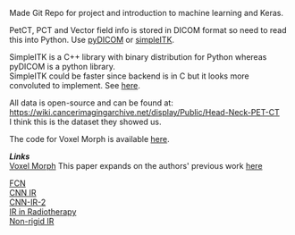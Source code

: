 Made Git Repo for project and introduction to machine learning and Keras. <br>


PetCT, PCT and Vector field info is stored in DICOM format so need to read this into Python. 
Use [pyDICOM](https://github.com/pydicom/pydicom) or [simpleITK](http://www.simpleitk.org/).

SimpleITK is a C++ library with binary distribution for Python whereas pyDICOM is a python library.<br>
SimpleITK could be faster since backend is in C but it looks more convoluted to implement. See [here](https://github.com/concept-to-clinic/concept-to-clinic/issues/121 "SimpleITK vs pyDICOM").<br>

All data is open-source and can be found at: https://wiki.cancerimagingarchive.net/display/Public/Head-Neck-PET-CT <br>
I think this is the dataset they showed us.<br>

The code for Voxel Morph is available [here](https://github.com/voxelmorph/voxelmorph "Voxelmorph").<br>

*__Links__*<br>
[Voxel Morph](https://arxiv.org/pdf/1809.05231.pdf) This paper expands on the authors' previous work [here](https://arxiv.org/pdf/1802.02604.pdf)<br>


[FCN](https://arxiv.org/ftp/arxiv/papers/1709/1709.00799.pdf)<br>
[CNN IR](https://wbir2018.nl/files/WBIR2018_Abstracts.pdf)<br>
[CNN-IR-2](https://pure.tue.nl/ws/portalfiles/portal/98728122/105740S.pdf)<br>
[IR in Radiotherapy](https://aapm.onlinelibrary.wiley.com/doi/abs/10.1002/mp.12256)<br>
[Non-rigid IR](https://www.ncbi.nlm.nih.gov/pmc/articles/PMC5518453/)<br>






